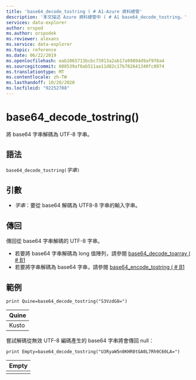 ```yaml
---
title: 'base64_decode_tostring ( # A1-Azure 資料總管'
description: '本文描述 Azure 資料總管中 ( # A1 base64_decode_tostring。'
services: data-explorer
author: orspod
ms.author: orspodek
ms.reviewer: alexans
ms.service: data-explorer
ms.topic: reference
ms.date: 06/22/2019
ms.openlocfilehash: eab1065713bcbc73913a2ab17a99894d9af9f8a4
ms.sourcegitcommit: 608539af6ab511aa11d82c17b782641340fc8974
ms.translationtype: MT
ms.contentlocale: zh-TW
ms.lasthandoff: 10/20/2020
ms.locfileid: "92252708"
---
```

# <a name="base64_decode_tostring"></a>base64_decode_tostring()

將 base64 字串解碼為 UTF-8 字串。

## <a name="syntax"></a>語法

`base64_decode_tostring(`*字串*`)`

## <a name="arguments"></a>引數

* *字串*：要從 base64 解碼為 UTF8-8 字串的輸入字串。

## <a name="returns"></a>傳回

傳回從 base64 字串解碼的 UTF-8 字串。

* 若要將 base64 字串解碼為 long 值陣列，請參閱 [base64_decode_toarray ( # B1 ](base64_decode_toarrayfunction.md)
* 若要將字串解碼為 base64 字串，請參閱 [base64_encode_tostring ( # B1 ](base64_encode_tostringfunction.md)

## <a name="example"></a>範例

<!-- csl: https://help.kusto.windows.net:443/Samples -->
```kusto
print Quine=base64_decode_tostring("S3VzdG8=")
```

|Quine|
|-----|
|Kusto|

嘗試解碼從無效 UTF-8 編碼產生的 base64 字串將會傳回 null：

<!-- csl: https://help.kusto.windows.net:443/Samples -->
```kusto
print Empty=base64_decode_tostring("U3RyaW5n0KHR0tGA0L7Rh9C60LA=")
```

|Empty|
|-----|
||
